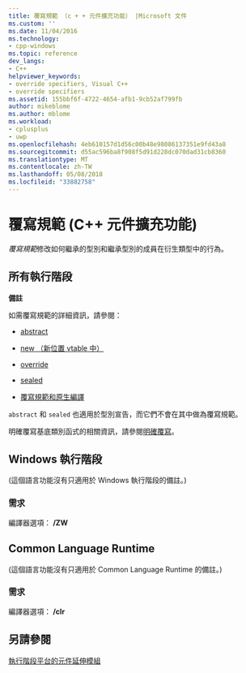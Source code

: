 ```yaml
---
title: 覆寫規範 （c + + 元件擴充功能） |Microsoft 文件
ms.custom: ''
ms.date: 11/04/2016
ms.technology:
- cpp-windows
ms.topic: reference
dev_langs:
- C++
helpviewer_keywords:
- override specifiers, Visual C++
- override specifiers
ms.assetid: 155bbf6f-4722-4654-afb1-9cb52af799fb
author: mikeblome
ms.author: mblome
ms.workload:
- cplusplus
- uwp
ms.openlocfilehash: 4eb610157d1d56c00b48e98086137351e9fd43a8
ms.sourcegitcommit: d55ac596ba8f908f5d91d228dc070dad31cb8360
ms.translationtype: MT
ms.contentlocale: zh-TW
ms.lasthandoff: 05/08/2018
ms.locfileid: "33882758"
---
```

# <a name="override-specifiers--c-component-extensions"></a>覆寫規範 (C++ 元件擴充功能)
*覆寫規範*修改如何繼承的型別和繼承型別的成員在衍生類型中的行為。  
  
## <a name="all-runtimes"></a>所有執行階段  
 **備註**  
  
 如需覆寫規範的詳細資訊，請參閱：  
  
-   [abstract](../windows/abstract-cpp-component-extensions.md)  
  
-   [new （新位置 vtable 中）](../windows/new-new-slot-in-vtable-cpp-component-extensions.md)  
  
-   [override](../windows/override-cpp-component-extensions.md)  
  
-   [sealed](../windows/sealed-cpp-component-extensions.md)  
  
-   [覆寫規範和原生編譯](../dotnet/how-to-declare-override-specifiers-in-native-compilations-cpp-cli.md)  
  
 `abstract` 和 `sealed` 也適用於型別宣告，而它們不會在其中做為覆寫規範。  
  
 明確覆寫基底類別函式的相關資訊，請參閱[明確覆寫](../windows/explicit-overrides-cpp-component-extensions.md)。  
  
## <a name="windows-runtime"></a>Windows 執行階段  
 (這個語言功能沒有只適用於 Windows 執行階段的備註。)  
  
### <a name="requirements"></a>需求  
 編譯器選項： **/ZW**  
  
## <a name="common-language-runtime"></a>Common Language Runtime  
 (這個語言功能沒有只適用於 Common Language Runtime 的備註。)  
  
### <a name="requirements"></a>需求  
 編譯器選項： **/clr**  
  
## <a name="see-also"></a>另請參閱  
 [執行階段平台的元件延伸模組](../windows/component-extensions-for-runtime-platforms.md)